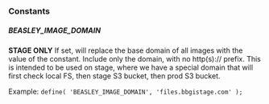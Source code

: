 ### Constants

##### BEASLEY_IMAGE_DOMAIN
**STAGE ONLY** If set, will replace the base domain of all images with the value of the constant. Include only the domain, with no http(s):// prefix.
This is intended to be used on stage, where we have a special domain that will first check local FS, then stage S3 bucket, then prod S3 bucket.

Example: `define( 'BEASLEY_IMAGE_DOMAIN', 'files.bbgistage.com' );`

